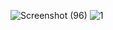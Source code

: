 ![Screenshot (96)](https://user-images.githubusercontent.com/83157814/229876893-a709f090-6296-483a-98d2-9112332e9843.png)
![1](https://user-images.githubusercontent.com/83157814/229876957-c35d7ece-5331-44f3-a097-9bc17d801dbc.png)
